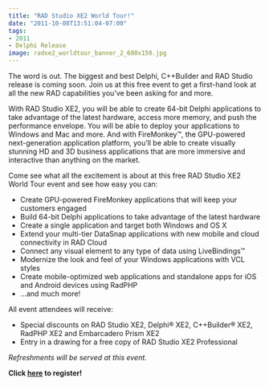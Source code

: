```yaml
---
title: "RAD Studio XE2 World Tour!"
date: "2011-10-08T13:51:04-07:00"
tags:
- 2011
- Delphi Release
image: radxe2_worldtour_banner_2_680x150.jpg
---
```


The word is out. The biggest and best Delphi, C++Builder and RAD Studio release is coming soon. Join us at this free event to get a first-hand look at all the new RAD capabilities you’ve been asking for and more.

With RAD Studio XE2, you will be able to create 64-bit Delphi applications to take advantage of the latest hardware, access more memory, and push the performance envelope. You will be able to deploy your applications to Windows and Mac and more. And with FireMonkey™, the GPU-powered next-generation application platform, you’ll be able to create visually stunning HD and 3D business applications that are more immersive and interactive than anything on the market.

Come see what all the excitement is about at this free RAD Studio XE2 World Tour event and see how easy you can:

- Create GPU-powered FireMonkey applications that will keep your customers engaged
- Build 64-bit Delphi applications to take advantage of the latest hardware
- Create a single application and target both Windows and OS X
- Extend your multi-tier DataSnap applications with new mobile and cloud connectivity in RAD Cloud
- Connect any visual element to any type of data using LiveBindings™
- Modernize the look and feel of your Windows applications with VCL styles
- Create mobile-optimized web applications and standalone apps for iOS and Android devices using RadPHP
- ...and much more!

All event attendees will receive:

- Special discounts on RAD Studio XE2, Delphi® XE2, C++Builder® XE2, RadPHP XE2 and Embarcadero Prism XE2
- Entry in a drawing for a free copy of RAD Studio XE2 Professional

*Refreshments will be served at this event.*

**Click [here](http://forms.embarcadero.com/forms/RADStudioXE2WorldTour-Portland) to register!**
